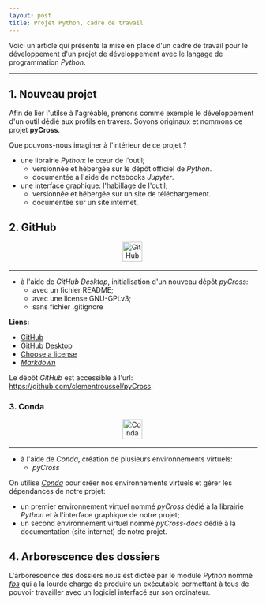 ```yaml
---
layout: post
title: Projet Python, cadre de travail
---
```


Voici un article qui présente la mise en place d'un cadre de travail pour le développement d'un projet de développement avec le langage de programmation *Python*.

---

## 1. Nouveau projet

Afin de lier l'utilse à l'agréable, prenons comme exemple le développement d'un outil dédié aux profils en travers. Soyons originaux et nommons ce projet **pyCross**.  

Que pouvons-nous imaginer à l'intérieur de ce projet ?  
- une librairie *Python*: le cœur de l'outil;
    - versionnée et hébergée sur le dépôt officiel de *Python*.
    - documentée à l'aide de notebooks *Jupyter*.
- une interface graphique: l'habillage de l'outil;
    - versionnée et hébergée sur un site de téléchargement.
    - documentée sur un site internet.

## 2. GitHub

<div id="header" align="center">
  <img src="{{site.baseurl}}/assets/icons/github.png" title="GitHub" alt="GitHub" width="40" height="40"/>&nbsp;
</div>

---

- à l'aide de *GitHub Desktop*, initialisation d'un nouveau dépôt *pyCross*:
    - avec un fichier README;
    - avec une license GNU-GPLv3;
    - sans fichier .gitignore

**Liens:**  
- [GitHub](https://github.com/)
- [GitHub Desktop](https://desktop.github.com/)
- [Choose a license](https://choosealicense.com/)
- [*Markdown*](https://www.markdownguide.org/)

Le dépôt *GitHub* est accessible à l'url: https://github.com/clementroussel/pyCross.

### 3. Conda 

<div id="header" align="center">
  <img src="{{site.baseurl}}/assets/icons/conda.png" title="Conda" alt="Conda" width="40" height="40"/>&nbsp;
</div>

---

- à l'aide de *Conda*, création de plusieurs environnements virtuels:
    - *pyCross*

On utilise [*Conda*](https://docs.conda.io/en/latest/) pour créer nos environnements virtuels et gérer les dépendances de notre projet:  
- un premier environnement virtuel nommé *pyCross* dédié à la librairie *Python* et à l'interface graphique de notre projet;
- un second environnement virtuel nommé *pyCross-docs* dédié à la documentation (site internet) de notre projet.


## 4. Arborescence des dossiers

L'arborescence des dossiers nous est dictée par le module *Python* nommé [*fbs*](https://build-system.fman.io/) qui a la lourde charge de produire un exécutable permettant à tous de pouvoir travailler avec un logiciel interfacé sur son ordinateur.
